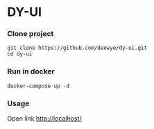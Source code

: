 # DY-UI

### Clone project
```shell
git clone https://github.com/deewye/dy-ui.git
cd dy-ui
```

### Run in docker

```shell
docker-compose up -d
```

### Usage

Open link [http://localhost/](http://localhost/)